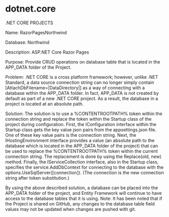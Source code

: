 # dotnet.core
.NET CORE PROJECTS

Name: RazorPagesNorthwind

Database: Northwind 

Description: ASP.NET Core Razor Pages

Purpose: Provide CRUD operations on database table that is located in the APP_DATA folder of the Project.

Problem: .NET CORE is a cross platform framework; however, unlike .NET Standard, a data source connection string can no longer simply contain [AttachDbFilename=|DataDirectory|] as a way of connecting with a database within the APP_DATA folder. In fact, APP_DATA is not created by default as part of a new .NET CORE project. As a result, the database in a project is located at an absolute path.  

Solution: The solution is to use a %CONTENTROOTPATH% token within the connection string and replace the token within the Startup class of the project during configuration. First, the IConfiguration interface within the Startup class gets the key value json pairs from the appsettings.json file. One of these key value pairs is the connection string. Next, the IHostingEnvironment interface provides a value (an absolute path to the database which is located in the APP_DATA folder of the project) that can be used to replace the %CONTENTROOTPATH% token within the current connection string. The replacement is done by using the Replace(old, new) method. Finally, the IServiceCollection interface, also in the Startup class, specifies the service.AddDbContext for connecting to the database with the options.UseSqlServer([connection]). (The connection is the new connection string after token substitution.)

By using the above described solution, a database can be placed into the APP_DATA folder of the project, and  Entity Framework will continue to have access to the database tables that it is using.
Note: It has been noted that if the Project is shared on GitHub, any changes to the database table field values may not be updated when changes are pushed with git.    

